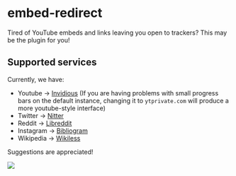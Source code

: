 # embed-redirect
Tired of YouTube embeds and links leaving you open to trackers? This may be the plugin for you!

## Supported services
Currently, we have:
- Youtube -> [Invidious](https://github.com/iv-org/documentation/blob/master/Invidious-Instances.md)
  (If you are having problems with small progress bars on the default instance, changing it to `ytprivate.com` will produce a more youtube-style interface)
- Twitter -> [Nitter](https://github.com/zedeus/nitter/wiki/Instances)
- Reddit -> [Libreddit](https://github.com/spikecodes/libreddit#instances)
- Instagram -> [Bibliogram](https://git.sr.ht/~cadence/bibliogram-docs/tree/master/docs/Instances.md)
- Wikipedia -> [Wikiless](https://codeberg.org/orenom/Wikiless#instances)

Suggestions are appreciated!

![](https://media.discordapp.net/attachments/691799184063594546/862062407290191892/example1.png)
